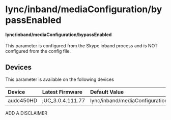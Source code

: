 ﻿---
description: lync/inband/mediaConfiguration/bypassEnabled
search:
    keywords: ['lync','inband','mediaConfiguration','bypassEnabled']
---

# lync/inband/mediaConfiguration/bypassEnabled

#### lync/inband/mediaConfiguration/bypassEnabled

This parameter is configured from the Skype inband process and is NOT configured from the config file.



## Devices
This parameter is available on the following devices

| Device | Latest Firmware | Default Value |
|:---|:---|:---|
| audc450HD | ;UC_3.0.4.111.77 | lync/inband/mediaConfiguration/bypassEnabled=0 

ADD A DISCLAIMER
